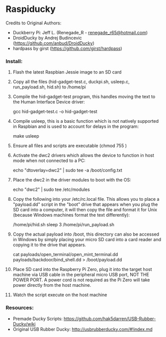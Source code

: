 # Raspiducky

Credits to Original Authors:

* Duckberry Pi: Jeff L. (Renegade_R - renegade_r65@hotmail.com)
* DroidDucky by Andrej Budincevic (https://github.com/anbud/DroidDucky)
* hardpass by girst (https://github.com/girst/hardpass)

### Install:

1) Flash the latest Raspbian Jessie image to an SD card

2) Copy all the files (hid-gadget-test.c, duckpi.sh, usleep.c, run_payload.sh, hid.sh) to /home/pi

3) Compile the hid-gadget-test program, this handles moving the text to the Human Interface Device driver:

    gcc hid-gadget-test.c -o hid-gadget-test

4) Compile usleep, this is a basic function which is not natively supported in Raspbian and is used to account for delays in the program:

    make usleep

5) Ensure all files and scripts are executable (chmod 755 <file>)

6) Activate the dwc2 drivers which allows the device to function in host mode when not connected to a PC:

    echo "dtoverlay=dwc2" | sudo tee -a /boot/config.txt

9) Place the dwc2 in the driver modules to boot with the OS:

    echo "dwc2" | sudo tee /etc/modules

10) Copy the following into your /etc/rc.local file.  This allows you to place a "payload.dd" script in the "boot" drive that appears when you plug the SD card into a computer, it will then copy the file and format it for Unix (because Windows machines format the text differently):

    /home/pi/hid.sh
    sleep 3
    /home/pi/run_payload.sh

11) Copy the actual payload into /boot, this directory can also be accessed in Windows by simply placing your micro SD card into a card reader and copying it to the drive that appears.

    cat payloads/open_terminal/open_mint_terminal.dd payloads/backdoor/bind_shell.dd > /boot/payload.dd

12) Place SD card into the Raspberry Pi Zero, plug it into the target host machine via USB cable in the peripheral micro USB port, NOT THE POWER PORT.  A power cord is not required as the Pi Zero will take power directly from the host machine.

13) Watch the script execute on the host machine

### Resources:

* Premade Ducky Scripts: https://github.com/hak5darren/USB-Rubber-Ducky/wiki
* Original USB Rubber Ducky: http://usbrubberducky.com/#!index.md
